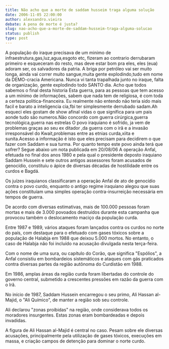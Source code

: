 ```yaml
---
title: Não acho que a morte de saddam husseim traga alguma solução
date: 2006-11-05 22:00:00
author: alexsandro.vieira
debate: A pena de morte é justa?
slug: nao-acho-que-a-morte-de-saddam-husseim-traga-alguma-solucao
status: publish 
type: post
---
```


A população do iraque precisava de um minimo de infraestrutura,gas,luz,agua,esgoto etc, fizeram ao contrario derrubaram primeiro e esqueceram do resto, mas deve estar bom pra eles, eles (eua) adoram ser, os salvadores da patria.
A briga por petróleo vai ser muito longa, ainda vai correr muito sangue,muita gente explodindo,tudo em nome da DEMO-cracia Americana.
Nunca vi tanta trapalhada junto no iraque, falta de organização, gente explodindo todo SANTO dia. Acho que todos sabemos o final desta historia
Esta guerra, para as pessoas que tem acesso a um mínimo de informações, sabem que nada tem de religiosa, é com toda a certeza politica-financeira. Eu realmente não entendo não teria sido mais facil e barato a inteligencia cia,fbi ter simplesmente derrubado sadam.Ah esqueci eles gostam de show afinal vidas o que significa para um pais aonde tudo são numeros.Não concordo com guerra cirúrgica,guerra tecnológica,guerra nas estrelas
O povo iraquiano é sofrido, ja vem de problemas graças ao seu ex ditador ,da guerra com o irã e a invasão irresponsável do Kwait,problemas entre as etnias curda,xiita e sunita.Acesso a informação é isto que eles precisam para decidirem o que fazer com Saddam e sua turma.
Por quanto tempo este povo ainda terá que sofrer?
Segue abaixo um nota publicada em 20/08/06
A operação Anfal, efetuada no final dos anos 1980 e pela qual o presidente deposto iraquiano Saddam Hussein e sete outros antigos assessores foram acusados de genocídio, constituiu o ápice de diversas décadas de hostilidade entre os curdos e Bagdá.

Os juízes iraquianos classificaram a operação Anfal de ato de genocídio contra o povo curdo, enquanto o antigo regime iraquiano alegou que suas ações constituíam uma simples operação contra-insurreição necessária em tempos de guerra.

De acordo com diversas estimativas, mais de 100.000 pessoas foram mortas e mais de 3.000 povoados destruídos durante esta campanha que provocou também o deslocamento maciço da população curda.

Entre 1987 e 1989, vários ataques foram lançados contra os curdos no norte do país, com destaque para o efetuado com gases tóxicos sobre a população de Halabja em 1988 que deixou 5.000 mortos. No entanto, o caso de Halabja não foi incluído na acusação divulgada nesta terça-feira.

Com o nome de uma sura, ou capítulo do Corão, que significa "Espólios", a Anfal consistiu em bombardeios sistemáticos e ataques com gás praticados contra diversas partes da região autônoma do Curdistão em 1988.

Em 1986, amplas áreas da região curda foram libertadas do controle do governo central, submetido a crescentes pressões em razão da guerra com o Irã.

No início de 1987, Saddam Hussein encarregou o seu primo, Ali Hassan al-Majid, o "Ali Químico", de manter a região sob seu controle.

Ali declarou "zonas proibidas" na região, onde considerava todos os moradores insurgentes. Estas zonas eram bombardeadas e depois invadidas.

A figura de Ali Hassan al-Majid é central no caso. Pesam sobre ele diversas acusações, principalmente pela utilização de gases tóxicos, execuções em massa, e criação campos de detenção para dominar o norte curdo.
